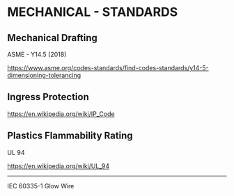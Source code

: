 # MECHANICAL - STANDARDS

## Mechanical Drafting

ASME - Y14.5 (2018)

https://www.asme.org/codes-standards/find-codes-standards/y14-5-dimensioning-tolerancing

## Ingress Protection

https://en.wikipedia.org/wiki/IP_Code

## Plastics Flammability Rating

UL 94

https://en.wikipedia.org/wiki/UL_94

---

IEC 60335-1 Glow Wire

## 









